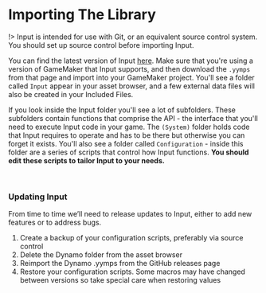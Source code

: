 # Importing The Library

!> Input is intended for use with Git, or an equivalent source control system. You should set up source control before importing Input.

You can find the latest version of Input [here](https://github.com/JujuAdams/Input/releases). Make sure that you're using a version of GameMaker that Input supports, and then download the `.yymps` from that page and import into your GameMaker project. You'll see a folder called `Input` appear in your asset browser, and a few external data files will also be created in your Included Files.

If you look inside the Input folder you'll see a lot of subfolders. These subfolders contain functions that comprise the API - the interface that you'll need to execute Input code in your game. The `(System)` folder holds code that Input requires to operate and has to be there but otherwise you can forget it exists. You'll also see a folder called `Configuration` - inside this folder are a series of scripts that control how Input functions. **You should edit these scripts to tailor Input to your needs.**

&nbsp;

### Updating Input

From time to time we’ll need to release updates to Input, either to add new features or to address bugs.

1. Create a backup of your configuration scripts, preferably via source control
2. Delete the Dynamo folder from the asset browser
3. Reimport the Dynamo .yymps from the GitHub releases page
4. Restore your configuration scripts. Some macros may have changed between versions so take special care when restoring values